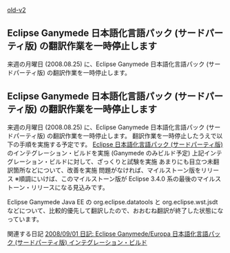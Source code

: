 [old-v2](ig080822-orig.html)

## Eclipse Ganymede 日本語化言語パック (サードパーティ版) の翻訳作業を一時停止します

来週の月曜日 (2008.08.25) に、Eclipse Ganymede 日本語化言語パック (サードパーティ版) の翻訳作業を一時停止します。






## Eclipse Ganymede 日本語化言語パック (サードパーティ版) の翻訳作業を一時停止します


来週の月曜日 (2008.08.25) に、Eclipse Ganymede 日本語化言語パック (サードパーティ版) の翻訳作業を一時停止します。
翻訳作業を一時停止したうえで以下の手順を実施する予定です。
[Eclipse 日本語化言語パック (サードパーティ版)](http://www.igapyon.jp/blanco/nlpack/eclipse/index.html) のインテグレーション・ビルドを実施 (Ganymede のみビルド予定)
  上記インテグレーション・ビルドに対して、ざっくりと試験を実施
  あまりにも目立つ未翻訳箇所などについて、改善を実施
  問題がなければ、マイルストーン版をリリース
  ※順調にいけば、このマイルストーン版が Eclipse 3.4.0 系の最後のマイルストーン・リリースになる見込みです。


Eclipse Ganymede Java EE の org.eclipse.datatools と org.eclipse.wst.jsdt
などについて、比較的優先して翻訳したので、おおむね翻訳が終了した状態になっています。

関連する日記
[2008/09/01 日記: Eclipse Ganymede/Europa 日本語化言語パック (サードパーティ版) インテグレーション・ビルド](ig080901.html)